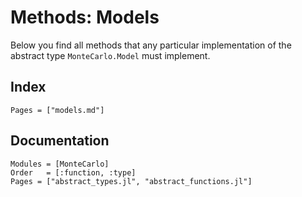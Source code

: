 # Methods: Models

Below you find all methods that any particular implementation of the abstract type `MonteCarlo.Model` must implement.

## Index

```@index
Pages = ["models.md"]
```

## Documentation

```@autodocs
Modules = [MonteCarlo]
Order   = [:function, :type]
Pages = ["abstract_types.jl", "abstract_functions.jl"]
```